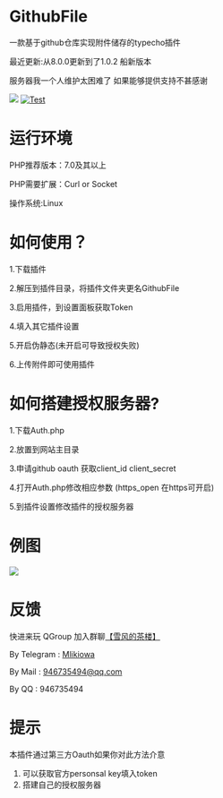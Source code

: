 # GithubFile
一款基于github仓库实现附件储存的typecho插件

最近更新:从8.0.0更新到了1.0.2 船新版本

服务器我一个人维护太困难了 如果能够提供支持不甚感谢

[![](https://img.shields.io/github/license/MliKiowa/GithubFile)](https://github.com/MliKiowa/GithubFile/blob/master/LICENSE)
[![Test](https://github.com/MliKiowa/GithubFile/actions/workflows/php.yml/badge.svg)](https://github.com/MliKiowa/GithubFile/actions/workflows/php.yml)
# 运行环境
PHP推荐版本：7.0及其以上

PHP需要扩展：Curl or Socket

操作系统:Linux

# 如何使用？

1.下载插件

2.解压到插件目录，将插件文件夹更名GithubFile

3.启用插件，到设置面板获取Token

4.填入其它插件设置

5.开启伪静态(未开启可导致授权失败)

6.上传附件即可使用插件

# 如何搭建授权服务器?

1.下载Auth.php

2.放置到网站主目录

3.申请github oauth 获取client_id client_secret

4.打开Auth.php修改相应参数 (https_open 在https可开启)

5.到插件设置修改插件的授权服务器
# 例图
![](https://ftp.bmp.ovh/imgs/2021/07/60dcee304550cc59.jpg)
# 反馈
快进来玩
QGroup 加入群聊[【雪风的茶楼】](https://jq.qq.com/?_wv=1027&k=rua8g2lN)

By Telegram : [Mlikiowa](https://t.me/Mlikiowa)

By Mail : 946735494@qq.com

By QQ : 946735494

# 提示
本插件通过第三方Oauth如果你对此方法介意 
1. 可以获取官方personsal key填入token
2. 搭建自己的授权服务器
